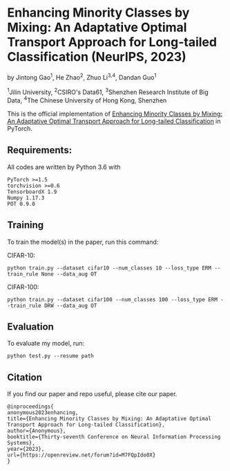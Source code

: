 # Enhancing Minority Classes by Mixing: An Adaptative Optimal Transport Approach for Long-tailed Classification (NeurIPS, 2023)

by Jintong Gao<sup>1</sup>, He Zhao<sup>2</sup>, Zhuo Li<sup>3,4</sup>, Dandan Guo<sup>1</sup>

<sup>1</sup>Jilin University, <sup>2</sup>CSIRO's Data61, <sup>3</sup>Shenzhen Research Institute of Big Data, <sup>4</sup>The Chinese University of Hong Kong, Shenzhen

This is the official implementation of [Enhancing Minority Classes by Mixing: An Adaptative Optimal Transport Approach for Long-tailed Classification](https://openreview.net/forum?id=M7FQpIdo0X&noteId=a0mlRwgug6) in PyTorch.

## Requirements:

All codes are written by Python 3.6 with 

```
PyTorch >=1.5
torchvision >=0.6
TensorboardX 1.9
Numpy 1.17.3
POT 0.9.0
```

## Training

To train the model(s) in the paper, run this command:

CIFAR-10:

```
python train.py --dataset cifar10 --num_classes 10 --loss_type ERM --train_rule None --data_aug OT
```

CIFAR-100:

```
python train.py --dataset cifar100 --num_classes 100 --loss_type ERM --train_rule DRW --data_aug OT
```

## Evaluation

To evaluate my model, run:

```
python test.py --resume path
```

## Citation

If you find our paper and repo useful, please cite our paper.

```
@inproceedings{
anonymous2023enhancing,
title={Enhancing Minority Classes by Mixing: An Adaptative Optimal Transport Approach for Long-tailed Classification},
author={Anonymous},
booktitle={Thirty-seventh Conference on Neural Information Processing Systems},
year={2023},
url={https://openreview.net/forum?id=M7FQpIdo0X}
}
```
